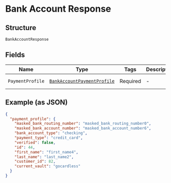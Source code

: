 
# Bank Account Response

## Structure

`BankAccountResponse`

## Fields

| Name | Type | Tags | Description | Getter | Setter |
|  --- | --- | --- | --- | --- | --- |
| `PaymentProfile` | [`BankAccountPaymentProfile`](../../doc/models/bank-account-payment-profile.md) | Required | - | BankAccountPaymentProfile getPaymentProfile() | setPaymentProfile(BankAccountPaymentProfile paymentProfile) |

## Example (as JSON)

```json
{
  "payment_profile": {
    "masked_bank_routing_number": "masked_bank_routing_number0",
    "masked_bank_account_number": "masked_bank_account_number6",
    "bank_account_type": "checking",
    "payment_type": "credit_card",
    "verified": false,
    "id": 44,
    "first_name": "first_name4",
    "last_name": "last_name2",
    "customer_id": 82,
    "current_vault": "gocardless"
  }
}
```

